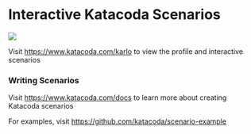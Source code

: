 # Interactive Katacoda Scenarios

[![](http://shields.katacoda.com/katacoda/karlo/count.svg)](https://www.katacoda.com/karlo "Get your profile on Katacoda.com")

Visit https://www.katacoda.com/karlo to view the profile and interactive scenarios

### Writing Scenarios
Visit https://www.katacoda.com/docs to learn more about creating Katacoda scenarios

For examples, visit https://github.com/katacoda/scenario-example
